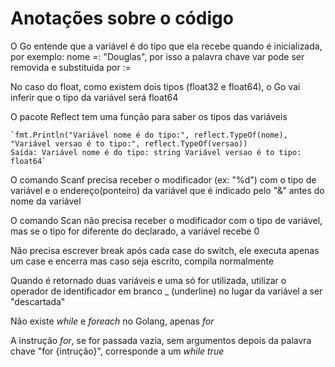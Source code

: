 # Anotações sobre o código


 O Go entende que a variável é do tipo que ela recebe quando é inicializada, por exemplo: nome =: "Douglas", por isso a palavra chave var pode ser removida e substituida por :=

No caso do float, como existem dois tipos (float32 e float64), o Go vai inferir que o tipo da variável será float64

O pacote Reflect tem uma função para saber os tipos das variáveis

    `fmt.Println("Variável nome é do tipo:", reflect.TypeOf(nome), "Variável versao é to tipo:", reflect.TypeOf(versao))
    Saída: Variável nome é do tipo: string Variável versao é to tipo: float64`


O comando Scanf precisa receber o modificador (ex: "%d") com o tipo de variável e o endereço(ponteiro) da variável que é indicado pelo "&" antes do nome da variável

O comando Scan não precisa receber o modificador com o tipo de variável, mas se o tipo for diferente do declarado, a variável recebe 0

Não precisa escrever break após cada case do switch, ele executa apenas um case e encerra mas caso seja escrito, compila normalmente

Quando é retornado duas variáveis e uma só for utilizada, utilizar o operador de identificador em branco _ (underline) no lugar da variável a ser "descartada"

Não existe *while* e *foreach* no Golang, apenas *for*

A instrução *for*, se for passada vazia, sem argumentos depois da palavra chave "for {intrução}", corresponde a um *while true*